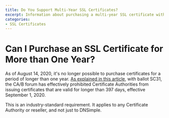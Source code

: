 ```yaml
---
title: Do You Support Multi-Year SSL Certificates?
excerpt: Information about purchasing a multi-year SSL certificate with DNSimple.
categories:
- SSL Certificates
---
```


# Can I Purchase an SSL Certificate for More than One Year?

As of August 14, 2020, it's no longer possible to purchase certificates for a period of longer than one year. [As explained in this article](https://blog.dnsimple.com/2020/08/ssl-certificates-1-year/), with ballot SC31, the CA/B forum has effectively prohibited Certificate Authorities from issuing certificates that are valid for longer than 397 days, effective September 1, 2020.

This is an industry-standard requirement. It applies to any Certificate Authority or reseller, and not just to DNSimple.
